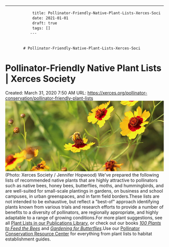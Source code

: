 ---
                title: Pollinator-Friendly-Native-Plant-Lists-Xerces-Soci
                date: 2021-01-01    
                draft: true
                tags: []
               ---


            # Pollinator-Friendly-Native-Plant-Lists-Xerces-Soci

# Pollinator-Friendly Native Plant Lists | Xerces Society
Created: March 31, 2020 7:50 AM
URL: https://xerces.org/pollinator-conservation/pollinator-friendly-plant-lists
![Pollinator-Friendly%20Native%20Plant%20Lists%20Xerces%20Soci%208ae94bc893034a0cb5512b284393efa1/poll-plant-lists-baller.jpg](Pollinator-Friendly%20Native%20Plant%20Lists%20Xerces%20Soci%208ae94bc893034a0cb5512b284393efa1/poll-plant-lists-baller.jpg)
(Photo: Xerces Society / Jennifer Hopwood)
We've prepared the following lists of recommended native plants that are highly attractive to pollinators such as native bees, honey bees, butterflies, moths, and hummingbirds, and are well-suited for small-scale plantings in gardens, on business and school campuses, in urban greenspaces, and in farm field borders.These lists are not intended to be exhaustive, but reflect a "best-of" approach identifying plants known from various trials and research efforts to provide a number of benefits to a diversity of pollinators, are regionally appropriate, and highly adaptable to a range of growing conditions.For more plant suggestions, see all [Plant Lists in our Publications Library](https://xerces.org/publications?field_publication_type_target_id=38&field_state_target_id=All&field_keywords_target_id=All&field_program_target_id=All), or check out our books *[100 Plants to Feed the Bees](https://xerces.org/books/100-plants-feed-bees)* and *[Gardening for Butterflies](https://xerces.org/books/gardening-butterflies)*.Use our [Pollinator Conservation Resource Center](https://xerces.org/pollinator-resource-center) for everything from plant lists to habitat establishment guides.
